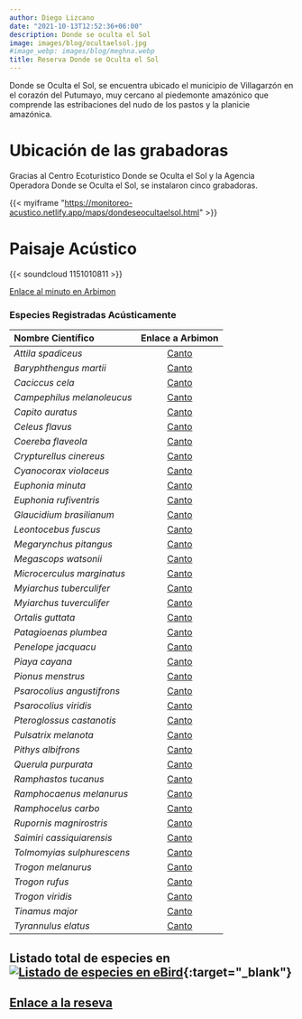 ```yaml
---
author: Diego Lizcano
date: "2021-10-13T12:52:36+06:00"
description: Donde se oculta el Sol
image: images/blog/ocultaelsol.jpg
#image_webp: images/blog/meghna.webp
title: Reserva Donde se Oculta el Sol
---
```



Donde se Oculta el Sol, se encuentra ubicado el municipio de Villagarzón en el corazón del Putumayo, muy cercano al piedemonte amazónico que comprende las estribaciones del nudo de los pastos y la planicie amazónica.



# Ubicación de las grabadoras

Gracias al Centro Ecoturistico Donde se Oculta el Sol y la Agencia Operadora Donde se Oculta el Sol, se instalaron cinco grabadoras.

{{< myiframe "https://monitoreo-acustico.netlify.app/maps/dondeseocultaelsol.html" >}}


# Paisaje Acústico

{{< soundcloud 1151010811 >}}

[Enlace al minuto en Arbimon](https://arbimon.rfcx.org/project/destinos-awake/visualizer/rec/41859735)

### Especies Registradas Acústicamente

|__Nombre Científico__| Enlace a Arbimon|
| :---        |     :----:   |
|_Attila spadiceus_|	[Canto](	https://arbimon.rfcx.org/project/destinos-awake/visualizer/rec/43948634?gain=50	)|
|_Baryphthengus martii_|	[Canto](	https://arbimon.rfcx.org/project/destinos-awake/visualizer/rec/47237708?gain=15	)|
|_Caciccus cela_|	[Canto](	https://arbimon.rfcx.org/project/destinos-awake/visualizer/rec/41893354?gain=10	)|
|_Campephilus melanoleucus_|	[Canto](	https://arbimon.rfcx.org/project/destinos-awake/visualizer/rec/43948297/?gain=50	)|
|_Capito auratus_|	[Canto](	https://arbimon.rfcx.org/project/destinos-awake/visualizer/rec/43948639?gain=15	)|
|_Celeus flavus_|	[Canto](	https://arbimon.rfcx.org/project/destinos-awake/visualizer/rec/41892502?gain=20	)|
|_Coereba flaveola_|	[Canto](	https://arbimon.rfcx.org/project/destinos-awake/visualizer/rec/43948642?gain=50	)|
|_Crypturellus cinereus_|	[Canto](	https://arbimon.rfcx.org/project/destinos-awake/visualizer/rec/47273844?gain=25	)|
|_Cyanocorax violaceus_|	[Canto](	https://arbimon.rfcx.org/project/destinos-awake/visualizer/rec/47239309?gain=30	)|
|_Euphonia minuta_|	[Canto](	https://arbimon.rfcx.org/project/destinos-awake/visualizer/rec/41892459?gain=20	)|
|_Euphonia rufiventris_|	[Canto](	https://arbimon.rfcx.org/project/destinos-awake/visualizer/rec/47274892?gain=20	)|
|_Glaucidium brasilianum_|	[Canto](	https://arbimon.rfcx.org/project/destinos-awake/visualizer/rec/41893348?gain=10	)|
|_Leontocebus fuscus_|	[Canto](	https://arbimon.rfcx.org/project/destinos-awake/visualizer/rec/47237795?gain=15	)|
|_Megarynchus pitangus_|	[Canto](	https://arbimon.rfcx.org/project/destinos-awake/visualizer/rec/41893313?gain=10	)|
|_Megascops watsonii_|	[Canto](	https://arbimon.rfcx.org/project/destinos-awake/visualizer/rec/41893348?gain=10	)|
|_Microcerculus marginatus_|	[Canto](	https://arbimon.rfcx.org/project/destinos-awake/visualizer/rec/43948636?gain=30	)|
|_Myiarchus tuberculifer_|	[Canto](	https://arbimon.rfcx.org/project/destinos-awake/visualizer/rec/47274532?gain=20	)|
|_Myiarchus tuverculifer_|	[Canto](	https://arbimon.rfcx.org/project/destinos-awake/visualizer/rec/43948778?gain=30	)|
|_Ortalis guttata_|	[Canto](	https://arbimon.rfcx.org/project/destinos-awake/visualizer/rec/47237708?gain=15	)|
|_Patagioenas plumbea_|	[Canto](	https://arbimon.rfcx.org/project/destinos-awake/visualizer/rec/47586285?gain=15	)|
|_Penelope jacquacu_|	[Canto](	https://arbimon.rfcx.org/project/destinos-awake/visualizer/rec/47237971?gain=20	)|
|_Piaya cayana_|	[Canto](	https://arbimon.rfcx.org/project/destinos-awake/visualizer/rec/47588264?gain=10	)|
|_Pionus menstrus_|	[Canto](	https://arbimon.rfcx.org/project/destinos-awake/visualizer/rec/47238847?gain=25	)|
|_Psarocolius angustifrons_|	[Canto](	https://arbimon.rfcx.org/project/destinos-awake/visualizer/rec/47237826/?gain=20	)|
|_Psarocolius viridis_|	[Canto](	https://arbimon.rfcx.org/project/destinos-awake/visualizer/rec/41859061?gain=15	)|
|_Pteroglossus castanotis_|	[Canto](	https://arbimon.rfcx.org/project/destinos-awake/visualizer/rec/47239352?gain=25	)|
|_Pulsatrix melanota_|	[Canto](	https://arbimon.rfcx.org/project/destinos-awake/visualizer/rec/47237150/?gain=5	)|
|_Pithys albifrons_|	[Canto](	https://arbimon.rfcx.org/project/destinos-awake/visualizer/rec/43948625/?gain=10	)|
|_Querula purpurata_|	[Canto](	https://arbimon.rfcx.org/project/destinos-awake/visualizer/rec/41893327?gain=10	)|
|_Ramphastos tucanus_|	[Canto](	https://arbimon.rfcx.org/project/destinos-awake/visualizer/rec/43948314/?gain=20	)|
|_Ramphocaenus melanurus_|	[Canto](	https://arbimon.rfcx.org/project/destinos-awake/visualizer/rec/47237681/?gain=15	)|
|_Ramphocelus carbo_|	[Canto](	https://arbimon.rfcx.org/project/destinos-awake/visualizer/rec/43948758?gain=50	)|
|_Rupornis magnirostris_|	[Canto](	https://arbimon.rfcx.org/project/destinos-awake/visualizer/rec/43948623?gain=15	)|
|_Saimiri cassiquiarensis_|	[Canto](	https://arbimon.rfcx.org/project/destinos-awake/visualizer/rec/47274145?gain=25	)|
|_Tolmomyias sulphurescens_|	[Canto](	https://arbimon.rfcx.org/project/destinos-awake/visualizer/rec/47238710/?gain=25	)|
|_Trogon melanurus_|	[Canto](	https://arbimon.rfcx.org/project/destinos-awake/visualizer/rec/47238639/?gain=15	)|
|_Trogon rufus_|	[Canto](	https://arbimon.rfcx.org/project/destinos-awake/visualizer/rec/43948272/?gain=25	)|
|_Trogon viridis_|	[Canto](	https://arbimon.rfcx.org/project/destinos-awake/visualizer/rec/43948648/?gain=30	)|
|_Tinamus major_|	[Canto](	https://arbimon.rfcx.org/project/destinos-awake/visualizer/rec/47590173?gain=15	)|
|_Tyrannulus elatus_|	[Canto](	https://arbimon.rfcx.org/project/destinos-awake/visualizer/rec/43948297?gain=30	)|



## Listado total de especies en[![Listado de especies en eBird](/images/blog/Logo_ebird.png "El Escondite eBird hotspot")](https://ebird.org/hotspot/L7895345){:target="_blank"}


## [Enlace a la reseva](https://www.dondeseocultaelsol.co/)






